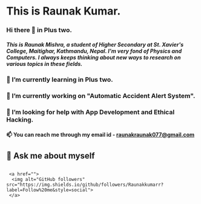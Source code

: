 
<!--
**Raunakkumarr/Raunakkumarr** is a ✨ _special_ ✨ repository because its `README.md` (this file) appears on your GitHub profile.

Here are some ideas to get you started:

- 🔭 I’m currently working on ...
- 🌱 I’m currently learning ...
- 👯 I’m looking to collaborate on ...
- 🤔 I’m looking for help with ...
- 💬 Ask me about ...
- 📫 How to reach me: ...
- 😄 Pronouns: ...
- ⚡ Fun fact: ...
-->

# This is Raunak Kumar.
### Hi there 👋 in Plus two.
#####  This is Raunak Mishra, a student of Higher Secondary at St. Xavier's College, Maitighar, Kathmandu, Nepal. I'm very fond of Physics and Computers. I always keeps thinking about new ways to research on various topics in these fields.
### 🌱 I’m currently learning in Plus two.
### 🔭 I’m currently working on "Automatic Accident Alert System".
### 🤔 I’m looking for help with App Development and Ethical Hacking.
#### 📫 You can reach me through my email id - raunakraunak077@gmail.com 
## 💬 Ask me about myself
## <p>
     <a href="">
      <img alt="GitHub followers" src="https://img.shields.io/github/followers/Raunakkumarr?label=Follow%20me&style=social">
     </a>
  </p>
